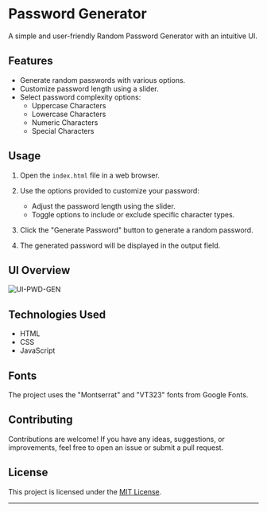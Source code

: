 # Password Generator

A simple and user-friendly Random Password Generator with an intuitive UI.

## Features

- Generate random passwords with various options.
- Customize password length using a slider.
- Select password complexity options:
  - Uppercase Characters
  - Lowercase Characters
  - Numeric Characters
  - Special Characters

## Usage

1. Open the `index.html` file in a web browser.

2. Use the options provided to customize your password:

   - Adjust the password length using the slider.
   - Toggle options to include or exclude specific character types.

3. Click the "Generate Password" button to generate a random password.

4. The generated password will be displayed in the output field.

## UI Overview

![UI-PWD-GEN](https://github.com/ajay-kumar-gour/UI-PasswordGenerator/assets/153515139/cdb9a486-896e-4aa2-b504-6443b58144d9)

## Technologies Used

- HTML
- CSS
- JavaScript

## Fonts

The project uses the "Montserrat" and "VT323" fonts from Google Fonts.

## Contributing

Contributions are welcome! If you have any ideas, suggestions, or improvements, feel free to open an issue or submit a pull request.

## License

This project is licensed under the [MIT License](LICENSE).

---
